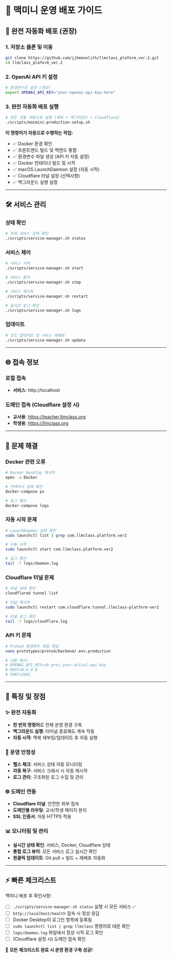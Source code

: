 # 🍎 맥미니 운영 배포 가이드

## 🚀 **완전 자동화 배포 (권장)**

### **1. 저장소 클론 및 이동**
```bash
git clone https://github.com/jjhmonolith/llmclass_plaform_ver.2.git
cd llmclass_plaform_ver.2
```

### **2. OpenAI API 키 설정**
```bash
# 환경변수로 설정 (권장)
export OPENAI_API_KEY="your-openai-api-key-here"
```

### **3. 완전 자동화 배포 실행**
```bash
# 모든 것을 자동으로 설정 (배포 + 백그라운드 + Cloudflare)
./scripts/macmini-production-setup.sh
```

**이 명령어가 자동으로 수행하는 작업:**
- ✅ Docker 환경 확인
- ✅ 프론트엔드 빌드 및 백엔드 통합
- ✅ 환경변수 파일 생성 (API 키 자동 설정)
- ✅ Docker 컨테이너 빌드 및 시작
- ✅ macOS LaunchDaemon 설정 (자동 시작)
- ✅ Cloudflare 터널 설정 (선택사항)
- ✅ 백그라운드 실행 설정

---

## 🛠️ **서비스 관리**

### **상태 확인**
```bash
# 전체 서비스 상태 확인
./scripts/service-manager.sh status
```

### **서비스 제어**
```bash
# 서비스 시작
./scripts/service-manager.sh start

# 서비스 중지
./scripts/service-manager.sh stop

# 서비스 재시작
./scripts/service-manager.sh restart

# 실시간 로그 확인
./scripts/service-manager.sh logs
```

### **업데이트**
```bash
# 코드 업데이트 및 서비스 재배포
./scripts/service-manager.sh update
```

---

## 🌐 **접속 정보**

### **로컬 접속**
- **서비스**: http://localhost

### **도메인 접속** (Cloudflare 설정 시)
- **교사용**: https://teacher.llmclass.org
- **학생용**: https://llmclass.org

---

## 🔧 **문제 해결**

### **Docker 관련 오류**
```bash
# Docker Desktop 재시작
open -a Docker

# 컨테이너 상태 확인
docker-compose ps

# 로그 확인
docker-compose logs
```

### **자동 시작 문제**
```bash
# LaunchDaemon 상태 확인
sudo launchctl list | grep com.llmclass.platform.ver2

# 수동 시작
sudo launchctl start com.llmclass.platform.ver2

# 로그 확인
tail -f logs/daemon.log
```

### **Cloudflare 터널 문제**
```bash
# 터널 상태 확인
cloudflared tunnel list

# 터널 재시작
sudo launchctl restart com.cloudflare.tunnel.llmclass-platform-ver2

# 터널 로그 확인  
tail -f logs/cloudflare.log
```

### **API 키 문제**
```bash
# Proto4 환경변수 파일 편집
nano prototypes/proto4/backend/.env.production

# 내용 예시:
# OPENAI_API_KEY=sk-proj-your-actual-api-key
# HOST=0.0.0.0
# PORT=3001
```

---

## 🎯 **특징 및 장점**

### ✨ **완전 자동화**
- **한 번의 명령어**로 전체 운영 환경 구축
- **백그라운드 실행**: 터미널 종료해도 계속 작동
- **자동 시작**: 맥북 재부팅/업데이트 후 자동 실행

### 🔄 **운영 안정성**
- **헬스 체크**: 서비스 상태 자동 모니터링
- **자동 복구**: 서비스 크래시 시 자동 재시작
- **로그 관리**: 구조화된 로그 수집 및 관리

### 🌐 **도메인 연동**
- **Cloudflare 터널**: 안전한 외부 접속
- **도메인별 라우팅**: 교사/학생 페이지 분리
- **SSL 인증서**: 자동 HTTPS 적용

### 📊 **모니터링 및 관리**
- **실시간 상태 확인**: 서비스, Docker, Cloudflare 상태
- **통합 로그 뷰어**: 모든 서비스 로그 실시간 확인
- **원클릭 업데이트**: Git pull + 빌드 + 재배포 자동화

---

## ⚡ **빠른 체크리스트**

맥미니 배포 후 확인사항:

- [ ] `./scripts/service-manager.sh status` 실행 시 모든 서비스 ✅
- [ ] `http://localhost/health` 접속 시 정상 응답
- [ ] Docker Desktop이 로그인 항목에 등록됨
- [ ] `sudo launchctl list | grep llmclass` 명령어로 데몬 확인
- [ ] `logs/daemon.log` 파일에서 정상 시작 로그 확인
- [ ] (Cloudflare 설정 시) 도메인 접속 확인

🎉 **모든 체크리스트 완료 시 운영 환경 구축 성공!**